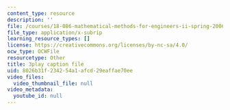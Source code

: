 ```yaml
---
content_type: resource
description: ''
file: /courses/18-086-mathematical-methods-for-engineers-ii-spring-2006/8026b31f234254a1afcd29eaffae70ee_zIK5EnoiLL0.vtt
file_type: application/x-subrip
learning_resource_types: []
license: https://creativecommons.org/licenses/by-nc-sa/4.0/
ocw_type: OCWFile
resourcetype: Other
title: 3play caption file
uid: 8026b31f-2342-54a1-afcd-29eaffae70ee
video_files:
  video_thumbnail_file: null
video_metadata:
  youtube_id: null
---
```

